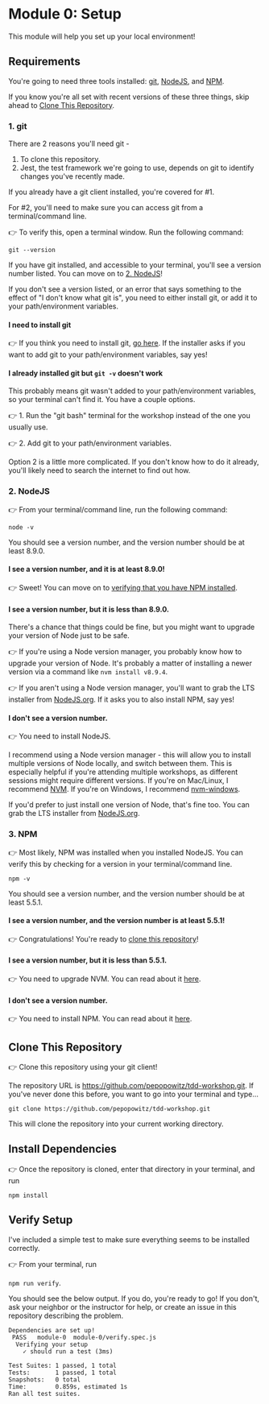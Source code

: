 # Module 0: Setup

This module will help you set up your local environment!

## Requirements

You're going to need three tools installed: [git](#1-git), [NodeJS](#2-nodejs), and [NPM](#3-npm).

If you know you're all set with recent versions of these three things, skip ahead to [Clone This Repository](#clone-this-repository).

### 1. git

There are 2 reasons you'll need git -

1. To clone this repository.
2. Jest, the test framework we're going to use, depends on git to identify changes you've recently made.

If you already have a git client installed, you're covered for #1.

For #2, you'll need to make sure you can access git from a terminal/command line.

&#128073; To verify this, open a terminal window. Run the following command:

`git --version`

If you have git installed, and accessible to your terminal, you'll see a version number listed. You can move on to [2. NodeJS](#2-nodejs)!

If you don't see a version listed, or an error that says something to the effect of "I don't know what git is", you need to either install git, or add it to your path/environment variables.

#### I need to install git

&#128073; If you think you need to install git, [go here](https://git-scm.com/downloads). If the installer asks if you want to add git to your path/environment variables, say yes!

#### I already installed git but `git -v` doesn't work

This probably means git wasn't added to your path/environment variables, so your terminal can't find it. You have a couple options.

&#128073; 1. Run the "git bash" terminal for the workshop instead of the one you usually use.

&#128073; 2. Add git to your path/environment variables.

Option 2 is a little more complicated. If you don't know how to do it already, you'll likely need to search the internet to find out how.

### 2. NodeJS

&#128073; From your terminal/command line, run the following command:

`node -v`

You should see a version number, and the version number should be at least 8.9.0.

#### I see a version number, and it is at least 8.9.0!

&#128073; Sweet! You can move on to [verifying that you have NPM installed](#3-npm).

#### I see a version number, but it is less than 8.9.0.

There's a chance that things could be fine, but you might want to upgrade your version of Node just to be safe.

&#128073; If you're using a Node version manager, you probably know how to upgrade your version of Node. It's probably a matter of installing a newer version via a command like `nvm install v8.9.4`.

&#128073; If you aren't using a Node version manager, you'll want to grab the LTS installer from [NodeJS.org](https://nodejs.org/en/). If it asks you to also install NPM, say yes!

#### I don't see a version number.

&#128073; You need to install NodeJS.

I recommend using a Node version manager - this will allow you to install multiple versions of Node locally, and switch between them. This is especially helpful if you're attending multiple workshops, as different sessions might require different versions. If you're on Mac/Linux, I recommend [NVM](https://github.com/creationix/nvm). If you're on Windows, I recommend [nvm-windows](https://github.com/coreybutler/nvm-windows).

If you'd prefer to just install one version of Node, that's fine too. You can grab the LTS installer from [NodeJS.org](https://nodejs.org/en/).

### 3. NPM

&#128073; Most likely, NPM was installed when you installed NodeJS. You can verify this by checking for a version in your terminal/command line.

`npm -v`

You should see a version number, and the version number should be at least 5.5.1.

#### I see a version number, and the version number is at least 5.5.1!

&#128073; Congratulations! You're ready to [clone this repository](#clone-this-repository)!

#### I see a version number, but it is less than 5.5.1.

&#128073; You need to upgrade NVM. You can read about it [here](https://docs.npmjs.com/getting-started/installing-node#install-npm--manage-npm-versions).

#### I don't see a version number.

&#128073; You need to install NPM. You can read about it [here](https://docs.npmjs.com/getting-started/installing-node#install-npm--manage-npm-versions).

## Clone This Repository

&#128073; Clone this repository using your git client!

The repository URL is https://github.com/pepopowitz/tdd-workshop.git. If you've never done this before, you want to go into your terminal and type...

`git clone https://github.com/pepopowitz/tdd-workshop.git`

This will clone the repository into your current working directory.

## Install Dependencies

&#128073; Once the repository is cloned, enter that directory in your terminal, and run

`npm install`

## Verify Setup

I've included a simple test to make sure everything seems to be installed correctly.

&#128073; From your terminal, run

`npm run verify`.

You should see the below output. If you do, you're ready to go! If you don't, ask your neighbor or the instructor for help, or create an issue in this repository describing the problem.

```
Dependencies are set up!
 PASS   module-0  module-0/verify.spec.js
  Verifying your setup
    ✓ should run a test (3ms)

Test Suites: 1 passed, 1 total
Tests:       1 passed, 1 total
Snapshots:   0 total
Time:        0.859s, estimated 1s
Ran all test suites.
```

